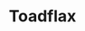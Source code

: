 ---
layout: item
title: Toadflax
item-id: 2998
datatable: true
id: 2998
name: "Toadflax"
members: true
lowalch: 19
highalch: 28
examine: "A useful herb."
monsters:
  - id: 2042
    name: "Zulrah"
    members: true
    combat_level: 725
    wiki_url: "https://oldschool.runescape.wiki/w/Zulrah#Serpentine"
    drops:
      - quantity: "25"
        rarity: 0.008064516129032258
    image: "https://oldschool.runescape.wiki/images/thumb/b/bc/Zulrah_%28serpentine%29.png/250px-Zulrah_%28serpentine%29.png?29a54"
---